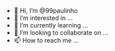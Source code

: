 - 👋 Hi, I’m @99paulinho
- 👀 I’m interested in ...
- 🌱 I’m currently learning ...
- 💞️ I’m looking to collaborate on ...
- 📫 How to reach me ...

<!---
99paulinho/99paulinho is a ✨ special ✨ repository because its `README.md` (this file) appears on your GitHub profile.
You can click the Preview link to take a look at your changes.
--->
